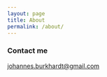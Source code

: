 ```yaml
---
layout: page
title: About
permalink: /about/
---
```


### Contact me

[johannes.burkhardt@gmail.com](johannes.burkhardt@gmail.com)